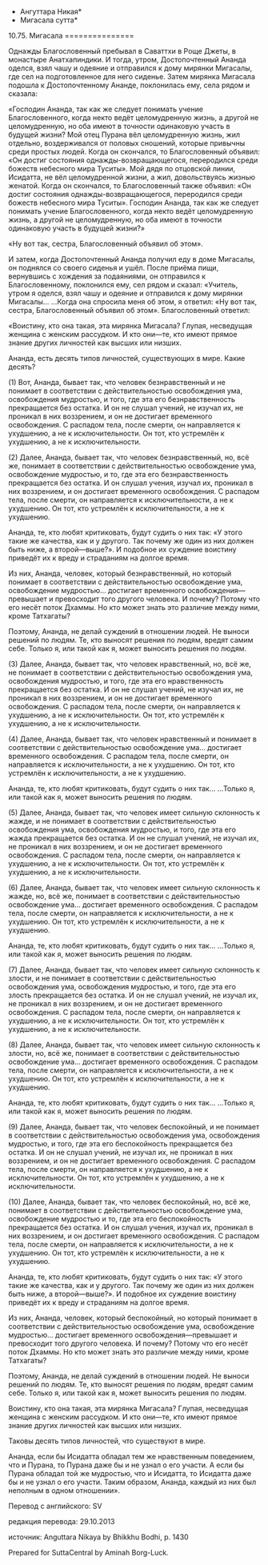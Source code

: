 * Ангуттара Никая*
* Мигасала сутта*

10\.75\. Мигасала
\=\=\=\=\=\=\=\=\=\=\=\=\=\=\=

Однажды Благословенный пребывал в Саваттхи в Роще Джеты, в монастыре Анатхапиндики\. И тогда, утром, Достопочтенный Ананда оделся, взял чашу и одеяние и отправился к дому мирянки Мигасалы, где сел на подготовленное для него сиденье\. Затем мирянка Мигасала подошла к Достопочтенному Ананде, поклонилась ему, села рядом и сказала:

«Господин Ананда, так как же следует понимать учение Благословенного, когда некто ведёт целомудренную жизнь, а другой не целомудренную, но оба имеют в точности одинаковую участь в будущей жизни? Мой отец Пурана вёл целомудренную жизнь, жил отдельно, воздерживался от половых сношений, которые привычны среди простых людей\. Когда он скончался, то Благословенный объявил: «Он достиг состояния однажды\-возвращающегося, переродился среди божеств небесного мира Туситы»\. Мой дядя по отцовской линии, Исидатта, не вёл целомудренной жизни, а жил, довольствуясь жизнью женатой\. Когда он скончался, то Благословенный также объявил: «Он достиг состояния однажды\-возвращающегося, переродился среди божеств небесного мира Туситы»\. Господин Ананда, так как же следует понимать учение Благословенного, когда некто ведёт целомудренную жизнь, а другой не целомудренную, но оба имеют в точности одинаковую участь в будущей жизни?»

«Ну вот так, сестра, Благословенный объявил об этом»\.

И затем, когда Достопочтенный Ананда получил еду в доме Мигасалы, он поднялся со своего сиденья и ушёл\. После приёма пищи, вернувшись с хождения за подаяниями, он отправился к Благословенному, поклонился ему, сел рядом и сказал: «Учитель, утром я оделся, взял чашу и одеяние и отправился к дому мирянки Мигасалы… …Когда она спросила меня об этом, я ответил: «Ну вот так, сестра, Благословенный объявил об этом»\. Благословенный ответил:

«Воистину, кто она такая, эта мирянка Мигасала? Глупая, несведущая женщина с женским рассудком\. И кто они—те, кто имеют прямое знание других личностей как высших или низших\.

Ананда, есть десять типов личностей, существующих в мире\. Какие десять?

\(1\) Вот, Ананда, бывает так, что человек безнравственный и не понимает в соответствии с действительностью освобождения ума, освобождения мудростью, и того, где эта его безнравственность прекращается без остатка\. И он не слушал учений, не изучал их, не проникал в них воззрением, и он не достигает временного освобождения\. С распадом тела, после смерти, он направляется к ухудшению, а не к исключительности\. Он тот, кто устремлён к ухудшению, а не к исключительности\.

\(2\) Далее, Ананда, бывает так, что человек безнравственный, но, всё же, понимает в соответствии с действительностью освобождение ума, освобождение мудростью, и то, где эта его безнравственность прекращается без остатка\. И он слушал учения, изучал их, проникал в них воззрением, и он достигает временного освобождения\. С распадом тела, после смерти, он направляется к исключительности, а не к ухудшению\. Он тот, кто устремлён к исключительности, а не к ухудшению\.

Ананда, те, кто любят критиковать, будут судить о них так: «У этого такие же качества, как и у другого\. Так почему же один из них должен быть ниже, а второй—выше?»\. И подобное их суждение воистину приведёт их к вреду и страданиям на долгое время\.

Из них, Ананда, человек, который безнравственный, но который понимает в соответствии с действительностью освобождение ума, освобождение мудростью… достигает временного освобождения—превышает и превосходит того другого человека\. И почему? Потому что его несёт поток Дхаммы\. Но кто может знать это различие между ними, кроме Татхагаты?

Поэтому, Ананда, не делай суждений в отношении людей\. Не выноси решений по людям\. Те, кто выносят решения по людям, вредят самим себе\. Только я, или такой как я, может выносить решения по людям\.

\(3\) Далее, Ананда, бывает так, что человек нравственный, но, всё же, не понимает в соответствии с действительностью освобождения ума, освобождения мудростью, и того, где эта его нравственность прекращается без остатка\. И он не слушал учений, не изучал их, не проникал в них воззрением, и он не достигает временного освобождения\. С распадом тела, после смерти, он направляется к ухудшению, а не к исключительности\. Он тот, кто устремлён к ухудшению, а не к исключительности\.

\(4\) Далее, Ананда, бывает так, что человек нравственный и понимает в соответствии с действительностью освобождение ума… достигает временного освобождения\. С распадом тела, после смерти, он направляется к исключительности, а не к ухудшению\. Он тот, кто устремлён к исключительности, а не к ухудшению\.

Ананда, те, кто любят критиковать, будут судить о них так… …Только я, или такой как я, может выносить решения по людям\.

\(5\) Далее, Ананда, бывает так, что человек имеет сильную склонность к жажде, и не понимает в соответствии с действительностью освобождения ума, освобождения мудростью, и того, где эта его жажда прекращается без остатка\. И он не слушал учений, не изучал их, не проникал в них воззрением, и он не достигает временного освобождения\. С распадом тела, после смерти, он направляется к ухудшению, а не к исключительности\. Он тот, кто устремлён к ухудшению, а не к исключительности\.

\(6\) Далее, Ананда, бывает так, что человек имеет сильную склонность к жажде, но, всё же, понимает в соответствии с действительностью освобождение ума… достигает временного освобождения\. С распадом тела, после смерти, он направляется к исключительности, а не к ухудшению\. Он тот, кто устремлён к исключительности, а не к ухудшению\.

Ананда, те, кто любят критиковать, будут судить о них так… …Только я, или такой как я, может выносить решения по людям\.

\(7\) Далее, Ананда, бывает так, что человек имеет сильную склонность к злости, и не понимает в соответствии с действительностью освобождения ума, освобождения мудростью, и того, где эта его злость прекращается без остатка\. И он не слушал учений, не изучал их, не проникал в них воззрением, и он не достигает временного освобождения\. С распадом тела, после смерти, он направляется к ухудшению, а не к исключительности\. Он тот, кто устремлён к ухудшению, а не к исключительности\.

\(8\) Далее, Ананда, бывает так, что человек имеет сильную склонность к злости, но, всё же, понимает в соответствии с действительностью освобождение ума… достигает временного освобождения\. С распадом тела, после смерти, он направляется к исключительности, а не к ухудшению\. Он тот, кто устремлён к исключительности, а не к ухудшению\.

Ананда, те, кто любят критиковать, будут судить о них так… …Только я, или такой как я, может выносить решения по людям\.

\(9\) Далее, Ананда, бывает так, что человек беспокойный, и не понимает в соответствии с действительностью освобождения ума, освобождения мудростью, и того, где эта его беспокойность прекращается без остатка\. И он не слушал учений, не изучал их, не проникал в них воззрением, и он не достигает временного освобождения\. С распадом тела, после смерти, он направляется к ухудшению, а не к исключительности\. Он тот, кто устремлён к ухудшению, а не к исключительности\.

\(10\) Далее, Ананда, бывает так, что человек беспокойный, но, всё же, понимает в соответствии с действительностью освобождение ума, освобождение мудростью и то, где эта его беспокойность прекращается без остатка\. И он слушал учения, изучал их, проникал в них воззрением, и он достигает временного освобождения\. С распадом тела, после смерти, он направляется к исключительности, а не к ухудшению\. Он тот, кто устремлён к исключительности, а не к ухудшению\.

Ананда, те, кто любят критиковать, будут судить о них так: «У этого такие же качества, как и у другого\. Так почему же один из них должен быть ниже, а второй—выше?»\. И подобное их суждение воистину приведёт их к вреду и страданиям на долгое время\.

Из них, Ананда, человек, который беспокойный, но который понимает в соответствии с действительностью освобождение ума, освобождение мудростью… достигает временного освобождения—превышает и превосходит того другого человека\. И почему? Потому что его несёт поток Дхаммы\. Но кто может знать это различие между ними, кроме Татхагаты?

Поэтому, Ананда, не делай суждений в отношении людей\. Не выноси решений по людям\. Те, кто выносят решения по людям, вредят самим себе\. Только я, или такой как я, может выносить решения по людям\.

Воистину, кто она такая, эта мирянка Мигасала? Глупая, несведущая женщина с женским рассудком\. И кто они—те, кто имеют прямое знание других личностей как высших или низших\.

Таковы десять типов личностей, что существуют в мире\.

Ананда, если бы Исидатта обладал тем же нравственным поведением, что и Пурана, то Пурана даже бы и не узнал о его участи\. А если бы Пурана обладал той же мудростью, что и Исидатта, то Исидатта даже бы и не узнал о его участи\. Таким образом, Ананда, каждый из них был неполным в одном отношении»\.

Перевод с английского: SV

редакция перевода: 29\.10\.2013

источник: Anguttara Nikaya by Bhikkhu Bodhi, p\. 1430

Prepared for SuttaCentral by Aminah Borg\-Luck\.